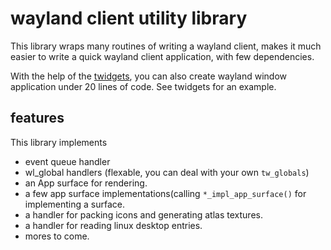 # wayland client utility library

This library wraps many routines of writing a wayland client, makes it much
easier to write a quick wayland client application, with few dependencies.

With the help of the [twidgets](https://github.com/taiwins/twidgets), you can
also create wayland window application under 20 lines of code. See twidgets for
an example.

## features
This library implements 
- event queue handler
- wl_global handlers (flexable, you can deal with your own `tw_globals`)
- an App surface for rendering.
- a few app surface implementations(calling `*_impl_app_surface()` for
  implementing a surface.
- a handler for packing icons and generating atlas textures.
- a handler for reading linux desktop entries.
- mores to come.
